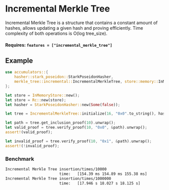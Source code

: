 # Incremental Merkle Tree

Incremental Merkle Tree is a structure that contains a constant amount of hashes, allows updating a given hash and proving efficiently. Time complexity of both operations is O(log tree_size).

#### Requires: `features = ["incremental_merkle_tree"]`

## Example

```rust
use accumulators::{
    hasher::stark_poseidon::StarkPoseidonHasher,
    merkle_tree::incremental::IncrementalMerkleTree, store::memory::InMemoryStore,
};

let store = InMemoryStore::new();
let store = Rc::new(store);
let hasher = StarkPoseidonHasher::new(Some(false));

let tree = IncrementalMerkleTree::initialize(16, "0x0".to_string(), hasher, store, None);

let path = tree.get_inclusion_proof(10).unwrap();
let valid_proof = tree.verify_proof(10, "0x0", &path).unwrap();
assert!(valid_proof);

let invalid_proof = tree.verify_proof(10, "0x1", &path).unwrap();
assert!(!invalid_proof);
```

### Benchmark

```sh
Incremental Merkle Tree insertion/times/10000
                        time:   [154.39 ms 154.89 ms 155.38 ms]
Incremental Merkle Tree insertion/times/1000000
                        time:   [17.946 s 18.027 s 18.125 s]
```
